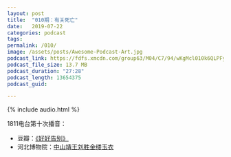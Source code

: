 ```yaml
---
layout: post
title:  "010期：有关死亡"
date:   2019-07-22
categories: podcast
tags:
permalink: /010/
image: /assets/posts/Awesome-Podcast-Art.jpg
podcast_link: https://fdfs.xmcdn.com/group63/M04/C7/94/wKgMcl010k6QLPFyAMuSFCQ9w5A742.m4a
podcast_file_size: 13.7 MB
podcast_duration: "27:28"
podcast_length: 13654375
podcast_guid: 

---
```


{% include audio.html %}

1811电台第十次播音：

- 豆瓣：[《好好告别》](https://book.douban.com/subject/30284759/)
- 河北博物院：[中山靖王刘胜金缕玉衣](http://www.hebeimuseum.org.cn/contents/25/1213.html)